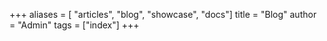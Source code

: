 +++
aliases = [ "articles", "blog", "showcase", "docs"]
title = "Blog"
author = "Admin"
tags = ["index"]
+++
